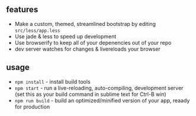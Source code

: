 ## features

- Make a custom, themed, streamlined bootstrap by editing `src/less/app.less`
- Use jade & less to speed up development
- Use browserify to keep all of your depenencies out of your repo
- dev server watches for changes & livereloads your browser

## usage

- `npm install` - install build tools
- `npm start` - run a live-reloading, auto-compiling, development server (set this as your build command in sublime text for Ctrl-B win)
- `npm run build` - build an optimized/minified version of your app, reaady for production